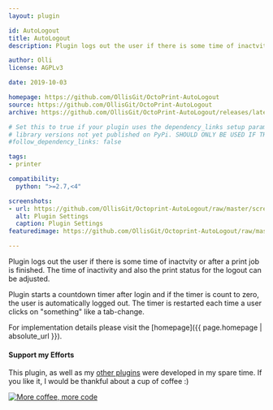 ```yaml
---
layout: plugin

id: AutoLogout
title: AutoLogout
description: Plugin logs out the user if there is some time of inactvity or after a print job is finished.

author: Olli
license: AGPLv3

date: 2019-10-03

homepage: https://github.com/OllisGit/OctoPrint-AutoLogout
source: https://github.com/OllisGit/OctoPrint-AutoLogout
archive: https://github.com/OllisGit/OctoPrint-AutoLogout/releases/latest/download/master.zip

# Set this to true if your plugin uses the dependency_links setup parameter to include
# library versions not yet published on PyPi. SHOULD ONLY BE USED IF THERE IS NO OTHER OPTION!
#follow_dependency_links: false

tags:
- printer

compatibility:
  python: ">=2.7,<4"

screenshots:
- url: https://github.com/OllisGit/Octoprint-AutoLogout/raw/master/screenshots/plugin-settings.png
  alt: Plugin Settings
  caption: Plugin Settings
featuredimage: https://github.com/OllisGit/Octoprint-AutoLogout/raw/master/screenshots/plugin-settings.png

---
```


Plugin logs out the user if there is some time of inactvity or after a print job is finished.
The time of inactivity and also the print status for the logout can be adjusted.

Plugin starts a countdown timer after login and if the timer is count to zero, the user is automatically logged out.
The timer is restarted each time a user clicks on "something" like a tab-change.

For implementation details please visit the [homepage]({{ page.homepage | absolute_url }}).

#### Support my Efforts

This plugin, as well as my [other plugins](https://github.com/OllisGit/) were developed in my spare time.
If you like it, I would be thankful about a cup of coffee :)

[![More coffee, more code](https://img.shields.io/badge/Donate-PayPal-green.svg)](https://www.paypal.com/cgi-bin/webscr?cmd=_s-xclick&hosted_button_id=6SW5R6ZUKLB5E&source=url)
